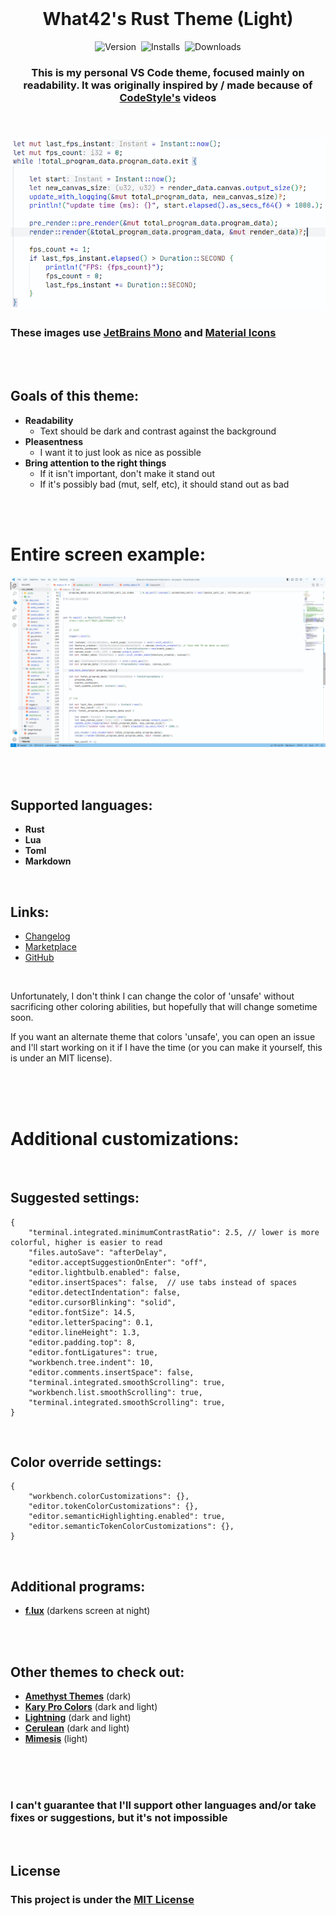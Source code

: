 <br>

<h1 align="center">What42's Rust Theme (Light)</h1>

<p align="center">
	<img src="https://vsmarketplacebadges.dev/version-short/What42Pizza.what42s-rust-theme-light.png?style=for-the-badge&colorA=44444D&colorB=357FE2&label=VERSION" alt="Version">&nbsp;
	<b comment='
	<img src="https://vsmarketplacebadges.dev/rating-short/What42Pizza.what42s-rust-theme-light.png?style=for-the-badge&colorA=44444D&colorB=0671FF&label=Rating" alt="Rating">&nbsp;
	'></b>
	<img src="https://vsmarketplacebadges.dev/installs-short/What42Pizza.what42s-rust-theme-light.png?style=for-the-badge&colorA=44444D&colorB=0671FF&label=Installs" alt="Installs">&nbsp;
	<img src="https://vsmarketplacebadges.dev/downloads-short/What42Pizza.what42s-rust-theme-light.png?style=for-the-badge&colorA=44444D&colorB=0671FF&label=Downloads" alt="Downloads">
</p>

<h3 align="center" style="font-weight: bold;">This is my personal VS Code theme, focused mainly on readability. It was originally inspired by / made because of <a href="https://www.youtube.com/@_codestyle">CodeStyle's</a> videos</p>

<h3 align="left" comment="this is needed to stop the image from being centered"></h3>

<br>

![Entire screen example](images/example.png)

### These images use [JetBrains Mono](https://www.jetbrains.com/lp/mono/) and [Material Icons](https://marketplace.visualstudio.com/items?itemName=PKief.material-icon-theme)

<br>
<br>

## Goals of this theme:

- **Readability**
  - Text should be dark and contrast against the background
- **Pleasentness**
  - I want it to just look as nice as possible
- **Bring attention to the right things**
  - If it isn't important, don't make it stand out
  - If it's possibly bad (mut, self, etc), it should stand out as bad

<br>
<br>

# Entire screen example:

![Entire screen example](images/entire_screen.png)

<br>
<br>

## Supported languages:

- **Rust**
- **Lua**
- **Toml**
- **Markdown**

<br>

## Links:

- [Changelog](CHANGELOG.md)
- [Marketplace](https://marketplace.visualstudio.com/items?itemName=What42Pizza.what42s-rust-theme-light)
- [GitHub](https://github.com/What42Pizza/What42s-Rust-Theme_Light)

<br>

Unfortunately, I don't think I can change the color of 'unsafe' without sacrificing other coloring abilities, but hopefully that will change sometime soon.

If you want an alternate theme that colors 'unsafe', you can open an issue and I'll start working on it if I have the time (or you can make it yourself, this is under an MIT license).

<br>
<br>
<br>

# Additional customizations:

<br>

## Suggested settings:

```
{
	"terminal.integrated.minimumContrastRatio": 2.5, // lower is more colorful, higher is easier to read
	"files.autoSave": "afterDelay",
	"editor.acceptSuggestionOnEnter": "off",
	"editor.lightbulb.enabled": false,
	"editor.insertSpaces": false,  // use tabs instead of spaces
	"editor.detectIndentation": false,
	"editor.cursorBlinking": "solid",
	"editor.fontSize": 14.5,
	"editor.letterSpacing": 0.1,
	"editor.lineHeight": 1.3,
	"editor.padding.top": 8,
	"editor.fontLigatures": true,
	"workbench.tree.indent": 10,
	"editor.comments.insertSpace": false,
	"terminal.integrated.smoothScrolling": true,
	"workbench.list.smoothScrolling": true,
	"terminal.integrated.smoothScrolling": true,
}
```

<br>

## Color override settings:

```
{
	"workbench.colorCustomizations": {},
	"editor.tokenColorCustomizations": {},
	"editor.semanticHighlighting.enabled": true,
	"editor.semanticTokenColorCustomizations": {},
}
```

<br>

## Additional programs:

- **[f.lux](https://justgetflux.com/)** (darkens screen at night)

<br>
<br>

## Other themes to check out:

- **[Amethyst Themes](https://marketplace.visualstudio.com/items?itemName=amodio.amethyst-theme)** (dark)
- **[Kary Pro Colors](https://marketplace.visualstudio.com/items?itemName=karyfoundation.theme-karyfoundation-themes)** (dark and light)
- **[Lightning](https://marketplace.visualstudio.com/items?itemName=zevross.lightning)** (dark and light)
- **[Cerulean](https://marketplace.visualstudio.com/items?itemName=OwenWilliams.cerulean)** (dark and light)
- **[Mimesis](https://marketplace.visualstudio.com/items?itemName=AlexanderDyriavin.mimesis)** (light)

<br>
<br>
<br>

### **I can't guarantee that I'll support other languages and/or take fixes or suggestions, but it's not impossible**

<br>

## License

### This project is under the [MIT License](LICENSE)
